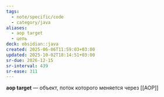 ```yaml
---
tags:
  - note/specific/code
  - category/java
aliases:
  - aop target
  - цель
deck: obsidian::java
created: 2025-06-06T11:59:03+03:00
updated: 2025-10-02T18:14:51+03:00
sr-due: 2026-12-15
sr-interval: 439
sr-ease: 311
---
```


**aop target**
—
объект, поток которого меняется через [[AOP]]
